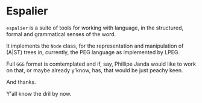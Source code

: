 # Espalier


`espalier` is a suite of tools for working with language, in the structured, formal and grammatical senses of the word.

It implements the `Node` class, for the representation and manipulation of (A|ST) trees in, currently, the PEG language as implemented by LPEG.

Full `GGG` format is comtemplated and if, say, Phillipe Janda would like to work on that, or maybe already y'know, has, that would be just peachy keen.

And thanks.

Y'all know the dril by now.